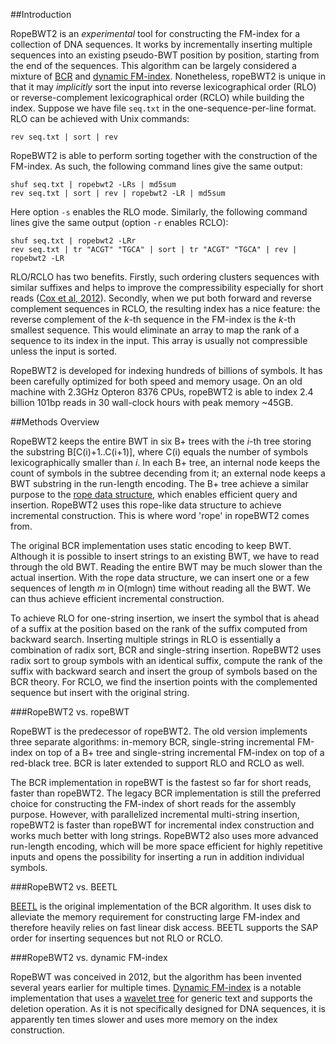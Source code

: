 ##Introduction

RopeBWT2 is an *experimental* tool for constructing the FM-index for a
collection of DNA sequences. It works by incrementally inserting multiple
sequences into an existing pseudo-BWT position by position, starting from the
end of the sequences. This algorithm can be largely considered a mixture of
[BCR][2] and [dynamic FM-index][3]. Nonetheless, ropeBWT2 is unique in that it
may *implicitly* sort the input into reverse lexicographical order (RLO) or
reverse-complement lexicographical order (RCLO) while building the index.
Suppose we have file `seq.txt` in the one-sequence-per-line format. RLO can be
achieved with Unix commands:

    rev seq.txt | sort | rev

RopeBWT2 is able to perform sorting together with the construction of the
FM-index. As such, the following command lines give the same output:

    shuf seq.txt | ropebwt2 -LRs | md5sum
	rev seq.txt | sort | rev | ropebwt2 -LR | md5sum

Here option `-s` enables the RLO mode. Similarly, the following command lines
give the same output (option `-r` enables RCLO):

    shuf seq.txt | ropebwt2 -LRr
	rev seq.txt | tr "ACGT" "TGCA" | sort | tr "ACGT" "TGCA" | rev | ropebwt2 -LR

RLO/RCLO has two benefits. Firstly, such ordering clusters sequences with
similar suffixes and helps to improve the compressibility especially for short
reads ([Cox et al, 2012][4]). Secondly, when we put both forward and reverse
complement sequences in RCLO, the resulting index has a nice feature: the
reverse complement of the *k*-th sequence in the FM-index is the *k*-th
smallest sequence. This would eliminate an array to map the rank of a sequence
to its index in the input. This array is usually not compressible unless the
input is sorted.

RopeBWT2 is developed for indexing hundreds of billions of symbols. It has been
carefully optimized for both speed and memory usage. On an old machine with
2.3GHz Opteron 8376 CPUs, ropeBWT2 is able to index 2.4 billion 101bp reads in
30 wall-clock hours with peak memory ~45GB.


##Methods Overview

RopeBWT2 keeps the entire BWT in six B+ trees with the *i*-th tree storing the
substring B[C(i)+1..C(i+1)], where C(i) equals the number of
symbols lexicographically smaller than *i*. In each B+ tree, an internal node
keeps the count of symbols in the subtree decending from it; an external node
keeps a BWT substring in the run-length encoding. The B+ tree achieve a similar
purpose to the [rope data structure][7], which enables efficient query and
insertion. RopeBWT2 uses this rope-like data structure to achieve incremental
construction. This is where word 'rope' in ropeBWT2 comes from.

The original BCR implementation uses static encoding to keep BWT. Although it
is possible to insert strings to an existing BWT, we have to read through the
old BWT. Reading the entire BWT may be much slower than the actual insertion.
With the rope data structure, we can insert one or a few sequences of length
*m* in O(mlogn) time without reading all the BWT. We can thus achieve
efficient incremental construction.

To achieve RLO for one-string insertion, we insert the symbol that is ahead of
a suffix at the position based on the rank of the suffix computed from backward
search. Inserting multiple strings in RLO is essentially a combination of radix
sort, BCR and single-string insertion. RopeBWT2 uses radix sort to group
symbols with an identical suffix, compute the rank of the suffix with backward
search and insert the group of symbols based on the BCR theory. For RCLO, we
find the insertion points with the complemented sequence but insert with the
original string.


###RopeBWT2 vs. ropeBWT

RopeBWT is the predecessor of ropeBWT2. The old version implements three
separate algorithms: in-memory BCR, single-string incremental FM-index on top
of a B+ tree and single-string incremental FM-index on top of a red-black tree.
BCR is later extended to support RLO and RCLO as well.

The BCR implementation in ropeBWT is the fastest so far for short reads, faster
than ropeBWT2. The legacy BCR implementation is still the preferred choice for
constructing the FM-index of short reads for the assembly purpose. However,
with parallelized incremental multi-string insertion, ropeBWT2 is faster than
ropeBWT for incremental index construction and works much better with long
strings. RopeBWT2 also uses more advanced run-length encoding, which will be
more space efficient for highly repetitive inputs and opens the possibility for
inserting a run in addition individual symbols.

###RopeBWT2 vs. BEETL

[BEETL][5] is the original implementation of the BCR algorithm. It uses disk to
alleviate the memory requirement for constructing large FM-index and therefore
heavily relies on fast linear disk access. BEETL supports the SAP order for
inserting sequences but not RLO or RCLO.

###RopeBWT2 vs. dynamic FM-index

RopeBWT was conceived in 2012, but the algorithm has been invented several
years earlier for multiple times. [Dynamic FM-index][3] is a notable
implementation that uses a [wavelet tree][6] for generic text and supports the
deletion operation. As it is not specifically designed for DNA sequences, it is
apparently ten times slower and uses more memory on the index construction.



[1]: https://github.com/lh3/ropebwt
[2]: http://dx.doi.org/10.1007/978-3-642-21458-5_20
[3]: http://dfmi.sourceforge.net/
[4]: https://www.ncbi.nlm.nih.gov/pubmed/22556365
[5]: https://github.com/BEETL/BEETL
[6]: https://en.wikipedia.org/wiki/Wavelet_Tree
[7]: https://en.wikipedia.org/wiki/Rope_%28data_structure%29
